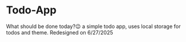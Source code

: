 # Todo-App
What should be done today?😉
a simple todo app, uses local storage for todos and theme.
Redesigned on 6/27/2025
